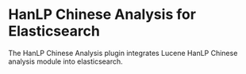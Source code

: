 HanLP Chinese Analysis for Elasticsearch
========================================

The HanLP Chinese Analysis plugin integrates Lucene HanLP Chinese analysis module into elasticsearch.
